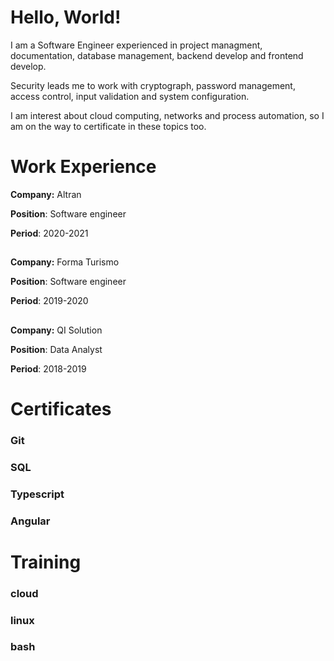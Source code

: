 # Hello, World! 

I am a Software Engineer experienced in project managment, documentation, database management, backend develop and frontend develop.

Security leads me to work with cryptograph, password management, access control, input validation and system configuration.

I am interest about cloud computing, networks and process automation, so I am on the way to certificate in these topics too.

# Work Experience

**Company:** Altran

**Position**: Software engineer

**Period**:  2020-2021
##

**Company:** Forma Turismo

**Position**: Software engineer 

**Period**: 2019-2020
##

**Company:** QI Solution

**Position**: Data Analyst

**Period**: 2018-2019
##

# Certificates
### Git
### SQL
### Typescript
### Angular

# Training
### cloud
### linux
### bash
